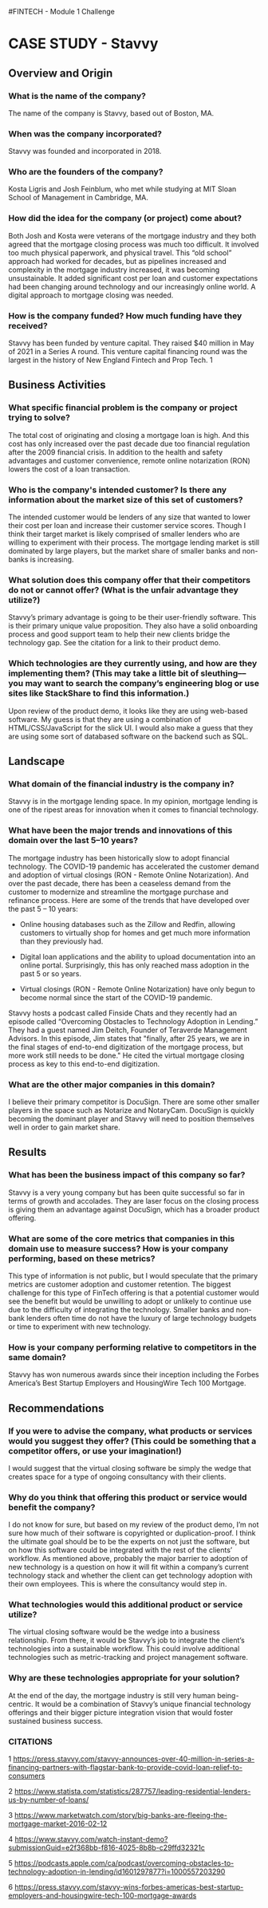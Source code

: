 #FINTECH - Module 1 Challenge

# CASE STUDY - Stavvy

## Overview and Origin

### What is the name of the company?
The name of the company is Stavvy, based out of Boston, MA.  

### When was the company incorporated?
Stavvy was founded and incorporated in 2018.	

### Who are the founders of the company?
Kosta Ligris and Josh Feinblum, who met while studying at MIT Sloan School of Management in Cambridge, MA.

### How did the idea for the company (or project) come about?
Both Josh and Kosta were veterans of the mortgage industry and they both agreed that the mortgage closing process was much too difficult.  It involved too much physical paperwork, and physical travel. This “old school” approach had worked for decades, but as pipelines increased and complexity in the mortgage industry increased, it was becoming unsustainable.  It added significant cost per loan and customer expectations had been changing around technology and our increasingly online world.  A digital approach to mortgage closing was needed.

### How is the company funded? How much funding have they received?
Stavvy has been funded by venture capital.  They raised $40 million in May of 2021 in a Series A round.  This venture capital financing round was the largest in the history of New England Fintech and Prop Tech. 1  


## Business Activities

### What specific financial problem is the company or project trying to solve?
The total cost of originating and closing a mortgage loan is high.  And this cost has only increased over the past decade due too financial regulation after the 2009 financial crisis.  In addition to the health and safety advantages and customer convenience, remote online notarization (RON) lowers the cost of a loan transaction.

### Who is the company's intended customer?  Is there any information about the market size of this set of customers?
The intended customer would be lenders of any size that wanted to lower their cost per loan and increase their customer service scores.  Though I think their target market is likely comprised of smaller lenders who are willing to experiment with their process.  The mortgage lending market is still dominated by large players, but the market share of smaller banks and non-banks is increasing.   

### What solution does this company offer that their competitors do not or cannot offer? (What is the unfair advantage they utilize?)
Stavvy’s primary advantage is going to be their user-friendly software.  This is their primary unique value proposition.  They also have a solid onboarding process and good support team to help their new clients bridge the technology gap.  See the citation for a link to their product demo.  

### Which technologies are they currently using, and how are they implementing them? (This may take a little bit of sleuthing–– you may want to search the company’s engineering blog or use sites like StackShare to find this information.)
Upon review of the product demo, it looks like they are using web-based software.  My guess is that they are using a combination of HTML/CSS/JavaScript for the slick UI.  I would also make a guess that they are using some sort of databased software on the backend such as SQL.


## Landscape

### What domain of the financial industry is the company in?
Stavvy is in the mortgage lending space.  In my opinion, mortgage lending is one of the ripest areas for innovation when it comes to financial technology.  

### What have been the major trends and innovations of this domain over the last 5–10 years?
The mortgage industry has been historically slow to adopt financial technology.  The COVID-19 pandemic has accelerated the customer demand and adoption of virtual closings (RON - Remote Online Notarization).  And over the past decade, there has been a ceaseless demand from the customer to modernize and streamline the mortgage purchase and refinance process.  Here are some of the trends that have developed over the past 5 – 10 years:
* Online housing databases such as the Zillow and Redfin, allowing customers to virtually shop for homes and get much more information than they previously had.

* Digital loan applications and the ability to upload documentation into an online portal. Surprisingly, this has only reached mass adoption in the past 5 or so years.

* Virtual closings (RON - Remote Online Notarization) have only begun to become normal since the start of the COVID-19 pandemic.

Stavvy hosts a podcast called Finside Chats and they recently had an episode called “Overcoming Obstacles to Technology Adoption in Lending.”  They had a guest named Jim Deitch, Founder of Teraverde Management Advisors.  In this episode, Jim states that "finally, after 25 years, we are in the final stages of end-to-end digitization of the mortgage process, but more work still needs to be done."  He cited the virtual mortgage closing process as key to this end-to-end digitization.  

### What are the other major companies in this domain?
I believe their primary competitor is DocuSign.  There are some other smaller players in the space such as Notarize and NotaryCam.  DocuSign is quickly becoming the dominant player and Stavvy will need to position themselves well in order to gain market share.


## Results

### What has been the business impact of this company so far?
Stavvy is a very young company but has been quite successful so far in terms of growth and accolades.  They are laser focus on the closing process is giving them an advantage against DocuSign, which has a broader product offering.

### What are some of the core metrics that companies in this domain use to measure success? How is your company performing, based on these metrics?
This type of information is not public, but I would speculate that the primary metrics are customer adoption and customer retention.  The biggest challenge for this type of FinTech offering is that a potential customer would see the benefit but would be unwilling to adopt or unlikely to continue use due to the difficulty of integrating the technology.  Smaller banks and non-bank lenders often time do not have the luxury of large technology budgets or time to experiment with new technology.

### How is your company performing relative to competitors in the same domain?
Stavvy has won numerous awards since their inception including the Forbes America’s Best Startup Employers and HousingWire Tech 100 Mortgage.  


## Recommendations

### If you were to advise the company, what products or services would you suggest they offer? (This could be something that a competitor offers, or use your imagination!)
I would suggest that the virtual closing software be simply the wedge that creates space for a type of ongoing consultancy with their clients.  

### Why do you think that offering this product or service would benefit the company?
I do not know for sure, but based on my review of the product demo, I’m not sure how much of their software is copyrighted or duplication-proof.  I think the ultimate goal should be to be the experts on not just the software, but on how this software could be integrated with the rest of the clients’ workflow.  As mentioned above, probably the major barrier to adoption of new technology is a question on how it will fit within a company’s current technology stack and whether the client can get technology adoption with their own employees.  This is where the consultancy would step in.

### What technologies would this additional product or service utilize?
The virtual closing software would be the wedge into a business relationship.  From there, it would be Stavvy’s job to integrate the client’s technologies into a sustainable workflow.  This could involve additional technologies such as metric-tracking and project management software.

### Why are these technologies appropriate for your solution?
At the end of the day, the mortgage industry is still very human being-centric.  It would be a combination of Stavvy’s unique financial technology offerings and their bigger picture integration vision that would foster sustained business success.


### CITATIONS

1 https://press.stavvy.com/stavvy-announces-over-40-million-in-series-a-financing-partners-with-flagstar-bank-to-provide-covid-loan-relief-to-consumers

2 https://www.statista.com/statistics/287757/leading-residential-lenders-us-by-number-of-loans/

3 https://www.marketwatch.com/story/big-banks-are-fleeing-the-mortgage-market-2016-02-12

4 https://www.stavvy.com/watch-instant-demo?submissionGuid=e2f368bb-f816-4025-8b8b-c29ffd32321c

5 https://podcasts.apple.com/ca/podcast/overcoming-obstacles-to-technology-adoption-in-lending/id1601297877?i=1000557203290

6 https://press.stavvy.com/stavvy-wins-forbes-americas-best-startup-employers-and-housingwire-tech-100-mortgage-awards